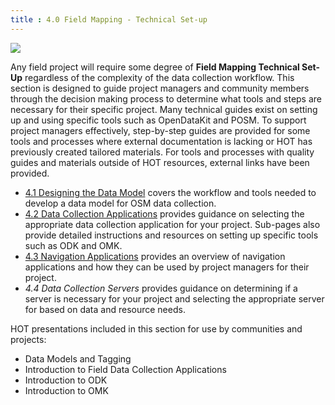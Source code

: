 ```yaml
---
title : 4.0 Field Mapping - Technical Set-up
---
```


![](/images/field_tools.jpeg)


Any field project will require some degree of **Field Mapping Technical Set-Up** regardless of the complexity of the data collection workflow. This section is designed to guide project managers and community members through the decision making process to determine what tools and steps are necessary for their specific project. Many technical guides exist on setting up and using specific tools such as OpenDataKit and POSM. To support project managers effectively, step-by-step guides are provided for some tools and processes where external documentation is lacking or HOT has previously created tailored materials. For tools and processes with quality guides and materials outside of HOT resources, external links have been provided.  <br>

*  [4.1 Designing the Data Model](https://hotosm.github.io/toolbox/pages/data-collection-and-field-mapping/4.1-designing-the-data-model/) covers the workflow and tools needed to develop a data model for OSM data collection.   
*  [4.2 Data Collection Applications](https://hotosm.github.io/toolbox/pages/digitization-and-editing/3.2_organized_osm_editing/) provides guidance on selecting the appropriate data collection application for your project. Sub-pages also provide detailed instructions and resources on setting up specific tools such as ODK and OMK. 
*  [4.3 Navigation Applications](https://hotosm.github.io/toolbox/pages/data-collection-and-field-mapping/4.3-navigation-applications/) provides an overview of navigation applications and how they can be used by project managers for their project. 
*  *4.4 Data Collection Servers* provides guidance on determining if a server is necessary for your project and selecting the appropriate server for based on data and resource needs. 

HOT presentations included in this section for use by communities and projects:

*  Data Models and Tagging
*  Introduction to Field Data Collection Applications
*  Introduction to ODK
*  Introduction to OMK
